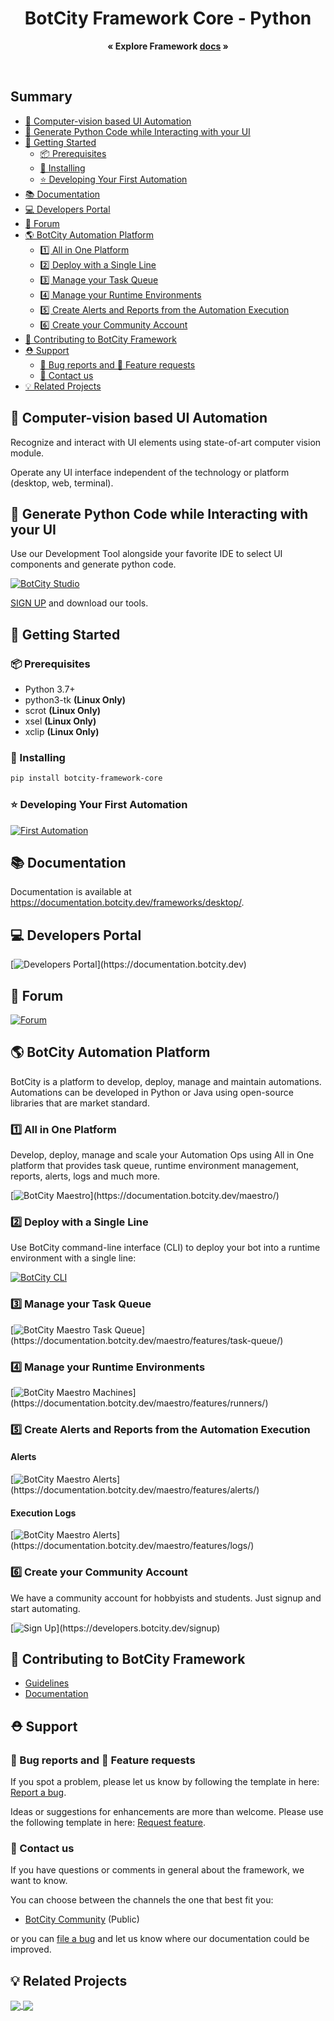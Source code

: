 <p align="center">
  <h1 align="center">BotCity Framework Core - Python</h1>

  <p align="center">
    <strong>« Explore Framework <a href="https://documentation.botcity.dev/frameworks/desktop/">docs</a> »</strong>
  </p>
</p>

<br>

## Summary  <!-- omit in toc -->

- [🤖 Computer-vision based UI Automation](#-computer-vision-based-ui-automation)
- [🐍 Generate Python Code while Interacting with your UI](#-generate-python-code-while-interacting-with-your-ui)
- [🚀 Getting Started](#-getting-started)
  - [📦 Prerequisites](#-prerequisites)
  - [💫 Installing](#-installing)
  - [⭐ Developing Your First Automation](#-developing-your-first-automation)
- [📚 Documentation](#-documentation)
- [💻 Developers Portal](#-developers-portal)
- [💬 Forum](#-forum)
- [🌎 BotCity Automation Platform](#-botcity-automation-platform)
  - [1️⃣  All in One Platform](#1️⃣--all-in-one-platform)
  - [2️⃣  Deploy with a Single Line](#2️⃣--deploy-with-a-single-line)
  - [3️⃣  Manage your Task Queue](#3️⃣--manage-your-task-queue)
  - [4️⃣  Manage your Runtime Environments](#4️⃣--manage-your-runtime-environments)
  - [5️⃣  Create Alerts and Reports from the Automation Execution](#5️⃣--create-alerts-and-reports-from-the-automation-execution)
  - [6️⃣  Create your Community Account](#6️⃣--create-your-community-account)
- [🤝 Contributing to BotCity Framework](#-contributing-to-botcity-framework)
- [⛑ Support](#-support)
  - [🐛 Bug reports and 💎 Feature requests](#-bug-reports-and--feature-requests)
  - [📢 Contact us](#-contact-us)
- [💡 Related Projects](#-related-projects)


## 🤖 Computer-vision based UI Automation

Recognize and interact with UI elements using state-of-art computer vision module.

Operate any UI interface independent of the technology or platform (desktop, web, terminal).

## 🐍 Generate Python Code while Interacting with your UI

Use our Development Tool alongside your favorite IDE to select UI components and generate python code.

[![BotCity Studio](https://botcity.dev/github/readme/studio/studio.gif)](https://documentation.botcity.dev/studio/)

[SIGN UP](https://developers.botcity.dev/signup) and download our tools.


## 🚀 Getting Started

### 📦 Prerequisites
* Python 3.7+
* python3-tk **(Linux Only)**
* scrot **(Linux Only)**
* xsel **(Linux Only)**
* xclip **(Linux Only)**

### 💫 Installing

```bash
pip install botcity-framework-core
```

### ⭐ Developing Your First Automation

[![First Automation](https://botcity.dev/github/readme/python-core/firstbot.png)](https://documentation.botcity.dev/tutorials/python-automations/desktop/)

## 📚 Documentation

Documentation is available at https://documentation.botcity.dev/frameworks/desktop/.

## 💻 Developers Portal

[![Developers Portal](https://botcity.dev/github/readme/portal.png?)](https://documentation.botcity.dev)

## 💬 Forum

[![Forum](https://botcity.dev/github/readme/forum.png)](https://community.botcity.dev/)

## 🌎 BotCity Automation Platform
BotCity is a platform to develop, deploy, manage and maintain automations. Automations can be developed in Python or Java using open-source libraries that are market standard.

### 1️⃣  All in One Platform
Develop, deploy, manage and scale your Automation Ops using All in One platform that provides task queue, runtime environment management, reports, alerts, logs and much more.

[![BotCity Maestro](https://botcity.dev/github/readme/maestro/maestro.png?)](https://documentation.botcity.dev/maestro/)

### 2️⃣  Deploy with a Single Line

Use BotCity command-line interface (CLI) to deploy your bot into a runtime environment with a single line:

[![BotCity CLI](https://botcity.dev/github/readme/cli/botcli.gif)](https://documentation.botcity.dev/cli/)

### 3️⃣  Manage your Task Queue

[![BotCity Maestro Task Queue](https://botcity.dev/github/readme/maestro/tasks.png?)](https://documentation.botcity.dev/maestro/features/task-queue/)

### 4️⃣  Manage your Runtime Environments

[![BotCity Maestro Machines](https://botcity.dev/github/readme/maestro/machines.png?)](https://documentation.botcity.dev/maestro/features/runners/)

### 5️⃣  Create Alerts and Reports from the Automation Execution

#### Alerts
[![BotCity Maestro Alerts](https://botcity.dev/github/readme/maestro/alerts.png?)](https://documentation.botcity.dev/maestro/features/alerts/)

#### Execution Logs
[![BotCity Maestro Alerts](https://botcity.dev/github/readme/maestro/logs.png?)](https://documentation.botcity.dev/maestro/features/logs/)

### 6️⃣  Create your Community Account

We have a community account for hobbyists and students. Just signup and start automating.

[![Sign Up](https://botcity.dev/github/readme/signup.png?)](https://developers.botcity.dev/signup)

## 🤝 Contributing to BotCity Framework

- [Guidelines](https://github.com/botcity-dev/botcity-framework-core-python/blob/main/.github/CONTRIBUTING.md)
- [Documentation](https://documentation.botcity.dev/frameworks/desktop/)

## ⛑ Support

### 🐛 Bug reports and 💎 Feature requests

If you spot a problem, please let us know by following the template in
here: [Report a bug](https://github.com/botcity-dev/botcity-framework-core-python/issues/new?template=bug-report.md).

Ideas or suggestions for enhancements are more than welcome. Please use the following
template in here: [Request feature](https://github.com/botcity-dev/botcity-framework-core-python/issues/new?template=feature-request.md).

### 📢 Contact us

If you have questions or comments in general about the framework, we want to know.

You can choose between the channels the one that best fit you:

- [BotCity Community](<https://community.botcity.dev>) (Public)

or you can [file a bug](https://github.com/botcity-dev/botcity-framework-core-python/issues/new?template=bug-report.md) and let us know where our documentation could be improved.

## 💡 Related Projects

<a href="https://github.com/botcity-dev/botcity-framework-web-python">
  <img align="center" src="https://github-readme-stats.vercel.app/api/pin/?username=botcity-dev&repo=botcity-framework-web-python" />
</a>
<a href="https://github.com/botcity-dev/botcity-maestro-sdk-python">
  <img align="center" src="https://github-readme-stats.vercel.app/api/pin/?username=botcity-dev&repo=botcity-maestro-sdk-python" />
</a>
